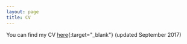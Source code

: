 ```yaml
---
layout: page
title: CV
---
```


You can find my CV [here](/pdfs/cv.pdf){:target="_blank"} (updated September 2017)

